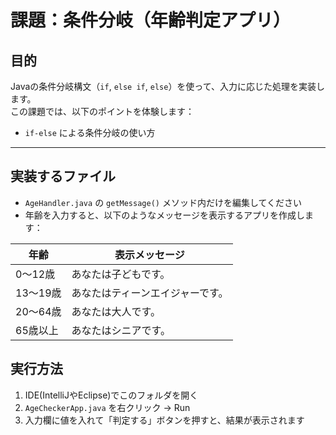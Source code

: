 # 課題：条件分岐（年齢判定アプリ）

## 目的
Javaの条件分岐構文（`if`, `else if`, `else`）を使って、入力に応じた処理を実装します。  
この課題では、以下のポイントを体験します：

- `if-else` による条件分岐の使い方

---

## 実装するファイル
- `AgeHandler.java` の `getMessage()` メソッド内だけを編集してください
- 年齢を入力すると、以下のようなメッセージを表示するアプリを作成します：

| 年齢 | 表示メッセージ |
|------|----------------|
| 0〜12歳 | あなたは子どもです。 |
| 13〜19歳 | あなたはティーンエイジャーです。 |
| 20〜64歳 | あなたは大人です。 |
| 65歳以上 | あなたはシニアです。 |

## 実行方法
1. IDE(IntelliJやEclipse)でこのフォルダを開く
2. `AgeCheckerApp.java` を右クリック → Run
3. 入力欄に値を入れて「判定する」ボタンを押すと、結果が表示されます